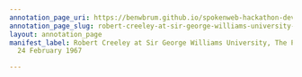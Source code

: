 ```yaml
---
annotation_page_uri: https://benwbrum.github.io/spokenweb-hackathon-development/annotations/robert-creeley-at-sir-george-williams-university-the-poetry-series-24-february-1967-canvas-1-toc.json
annotation_page_slug: robert-creeley-at-sir-george-williams-university-the-poetry-series-24-february-1967-canvas-1-toc
layout: annotation_page
manifest_label: Robert Creeley at Sir George Williams University, The Poetry Series,
  24 February 1967

---
```

